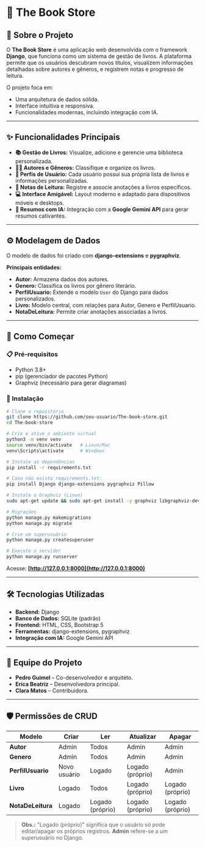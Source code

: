 # 📖 The Book Store

## 📌 Sobre o Projeto

O **The Book Store** é uma aplicação web desenvolvida com o framework **Django**, que funciona como um sistema de gestão de livros.
A plataforma permite que os usuários descubram novos títulos, visualizem informações detalhadas sobre autores e gêneros, e registrem notas e progresso de leitura.

O projeto foca em:

* Uma arquitetura de dados sólida.
* Interface intuitiva e responsiva.
* Funcionalidades modernas, incluindo integração com IA.

---

## ✨ Funcionalidades Principais

* **📚 Gestão de Livros:** Visualize, adicione e gerencie uma biblioteca personalizada.
* **👩‍💼 Autores e Gêneros:** Classifique e organize os livros.
* **👤 Perfis de Usuário:** Cada usuário possui sua própria lista de livros e informações personalizadas.
* **📝 Notas de Leitura:** Registre e associe anotações a livros específicos.
* **💻 Interface Amigável:** Layout moderno e adaptado para dispositivos móveis e desktops.
* **🤖 Resumos com IA:** Integração com a **Google Gemini API** para gerar resumos cativantes.

---

## ⚙️ Modelagem de Dados

O modelo de dados foi criado com **django-extensions** e **pygraphviz**.

**Principais entidades:**

* **Autor:** Armazena dados dos autores.
* **Genero:** Classifica os livros por gênero literário.
* **PerfilUsuario:** Extende o modelo `User` do Django para dados personalizados.
* **Livro:** Modelo central, com relações para Autor, Genero e PerfilUsuario.
* **NotaDeLeitura:** Permite criar anotações associadas a livros.

---

## 🚀 Como Começar

### 📋 Pré-requisitos

* Python 3.8+
* pip (gerenciador de pacotes Python)
* Graphviz (necessário para gerar diagramas)

### 🔧 Instalação

```bash
# Clone o repositório
git clone https://github.com/seu-usuario/The-book-store.git
cd The-book-store

# Crie e ative o ambiente virtual
python3 -m venv venv
source venv/bin/activate   # Linux/Mac
venv\Scripts\activate      # Windows

# Instale as dependências
pip install -r requirements.txt

# Caso não exista requirements.txt:
pip install Django django-extensions pygraphviz Pillow

# Instale o Graphviz (Linux)
sudo apt-get update && sudo apt-get install -y graphviz libgraphviz-dev

# Migrações
python manage.py makemigrations
python manage.py migrate

# Crie um superusuário
python manage.py createsuperuser

# Execute o servidor
python manage.py runserver
```

Acesse: **[http://127.0.0.1:8000](http://127.0.0.1:8000)**

---

## 🛠️ Tecnologias Utilizadas

* **Backend:** Django
* **Banco de Dados:** SQLite (padrão)
* **Frontend:** HTML, CSS, Bootstrap 5
* **Ferramentas:** django-extensions, pygraphviz
* **Integração com IA:** Google Gemini API

---

## 👥 Equipe do Projeto

* **Pedro Guimel** – Co-desenvolvedor e arquiteto.
* **Erica Beatriz** – Desenvolvedora principal.
* **Clara Matos** – Contribuidora.

---

## 🛡️ Permissões de CRUD

| Modelo            | Criar        | Ler              | Atualizar        | Apagar           |
| ----------------- | ------------ | ---------------- | ---------------- | ---------------- |
| **Autor**         | Admin        | Todos            | Admin            | Admin            |
| **Genero**        | Admin        | Todos            | Admin            | Admin            |
| **PerfilUsuario** | Novo usuário | Logado           | Logado (próprio) | Admin            |
| **Livro**         | Logado       | Todos            | Logado (próprio) | Logado (próprio) |
| **NotaDeLeitura** | Logado       | Logado (próprio) | Logado (próprio) | Logado (próprio) |

> **Obs.:** "Logado (próprio)" significa que o usuário só pode editar/apagar os próprios registros.
> **Admin** refere-se a um superusuário no Django.

